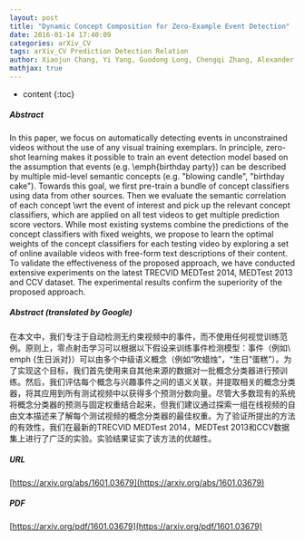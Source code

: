 ```yaml
---
layout: post
title: "Dynamic Concept Composition for Zero-Example Event Detection"
date: 2016-01-14 17:40:09
categories: arXiv_CV
tags: arXiv_CV Prediction Detection Relation
author: Xiaojun Chang, Yi Yang, Guodong Long, Chengqi Zhang, Alexander G. Hauptmann
mathjax: true
---
```


* content
{:toc}

##### Abstract
In this paper, we focus on automatically detecting events in unconstrained videos without the use of any visual training exemplars. In principle, zero-shot learning makes it possible to train an event detection model based on the assumption that events (e.g. \emph{birthday party}) can be described by multiple mid-level semantic concepts (e.g. "blowing candle", "birthday cake"). Towards this goal, we first pre-train a bundle of concept classifiers using data from other sources. Then we evaluate the semantic correlation of each concept \wrt the event of interest and pick up the relevant concept classifiers, which are applied on all test videos to get multiple prediction score vectors. While most existing systems combine the predictions of the concept classifiers with fixed weights, we propose to learn the optimal weights of the concept classifiers for each testing video by exploring a set of online available videos with free-form text descriptions of their content. To validate the effectiveness of the proposed approach, we have conducted extensive experiments on the latest TRECVID MEDTest 2014, MEDTest 2013 and CCV dataset. The experimental results confirm the superiority of the proposed approach.

##### Abstract (translated by Google)
在本文中，我们专注于自动检测无约束视频中的事件，而不使用任何视觉训练范例。原则上，零点射击学习可以根据以下假设来训练事件检测模型：事件（例如\ emph {生日派对}）可以由多个中级语义概念（例如“吹蜡烛”，“生日”蛋糕”）。为了实现这个目标，我们首先使用来自其他来源的数据对一批概念分类器进行预训练。然后，我们评估每个概念与兴趣事件之间的语义关联，并提取相关的概念分类器，将其应用到所有测试视频中以获得多个预测分数向量。尽管大多数现有的系统将概念分类器的预测与固定权重结合起来，但我们建议通过探索一组在线视频的自由文本描述来了解每个测试视频的概念分类器的最佳权重。为了验证所提出的方法的有效性，我们在最新的TRECVID MEDTest 2014，MEDTest 2013和CCV数据集上进行了广泛的实验。实验结果证实了该方法的优越性。

##### URL
[https://arxiv.org/abs/1601.03679](https://arxiv.org/abs/1601.03679)

##### PDF
[https://arxiv.org/pdf/1601.03679](https://arxiv.org/pdf/1601.03679)

